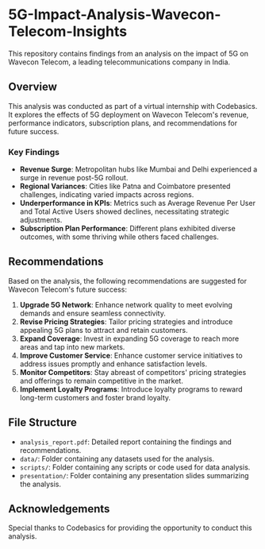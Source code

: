 # 5G-Impact-Analysis-Wavecon-Telecom-Insights

This repository contains findings from an analysis on the impact of 5G on Wavecon Telecom, a leading telecommunications company in India.

## Overview

This analysis was conducted as part of a virtual internship with Codebasics. It explores the effects of 5G deployment on Wavecon Telecom's revenue, performance indicators, subscription plans, and recommendations for future success.

### Key Findings

- **Revenue Surge**: Metropolitan hubs like Mumbai and Delhi experienced a surge in revenue post-5G rollout.
- **Regional Variances**: Cities like Patna and Coimbatore presented challenges, indicating varied impacts across regions.
- **Underperformance in KPIs**: Metrics such as Average Revenue Per User and Total Active Users showed declines, necessitating strategic adjustments.
- **Subscription Plan Performance**: Different plans exhibited diverse outcomes, with some thriving while others faced challenges.

## Recommendations

Based on the analysis, the following recommendations are suggested for Wavecon Telecom's future success:

1. **Upgrade 5G Network**: Enhance network quality to meet evolving demands and ensure seamless connectivity.
2. **Revise Pricing Strategies**: Tailor pricing strategies and introduce appealing 5G plans to attract and retain customers.
3. **Expand Coverage**: Invest in expanding 5G coverage to reach more areas and tap into new markets.
4. **Improve Customer Service**: Enhance customer service initiatives to address issues promptly and enhance satisfaction levels.
5. **Monitor Competitors**: Stay abreast of competitors' pricing strategies and offerings to remain competitive in the market.
6. **Implement Loyalty Programs**: Introduce loyalty programs to reward long-term customers and foster brand loyalty.

## File Structure

- `analysis_report.pdf`: Detailed report containing the findings and recommendations.
- `data/`: Folder containing any datasets used for the analysis.
- `scripts/`: Folder containing any scripts or code used for data analysis.
- `presentation/`: Folder containing any presentation slides summarizing the analysis.


## Acknowledgements

Special thanks to Codebasics for providing the opportunity to conduct this analysis.


